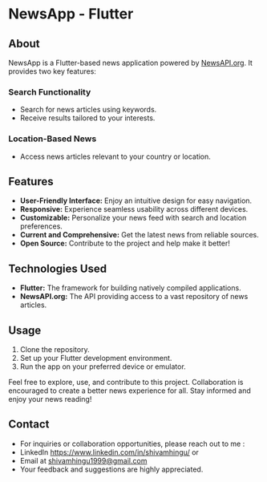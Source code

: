 # NewsApp - Flutter

## About
NewsApp is a Flutter-based news application powered by [NewsAPI.org](https://newsapi.org/). It provides two key features:

### Search Functionality
- Search for news articles using keywords.
- Receive results tailored to your interests.

### Location-Based News
- Access news articles relevant to your country or location.

## Features
- **User-Friendly Interface:** Enjoy an intuitive design for easy navigation.
- **Responsive:** Experience seamless usability across different devices.
- **Customizable:** Personalize your news feed with search and location preferences.
- **Current and Comprehensive:** Get the latest news from reliable sources.
- **Open Source:** Contribute to the project and help make it better!

## Technologies Used
- **Flutter:** The framework for building natively compiled applications.
- **NewsAPI.org:** The API providing access to a vast repository of news articles.

## Usage
1. Clone the repository.
2. Set up your Flutter development environment.
3. Run the app on your preferred device or emulator.

Feel free to explore, use, and contribute to this project. Collaboration is encouraged to create a better news experience for all. Stay informed and enjoy your news reading!

## Contact
- For inquiries or collaboration opportunities, please reach out to me : 
- LinkedIn https://www.linkedin.com/in/shivamhingu/ or
- Email at shivamhingu1999@gmail.com
- Your feedback and suggestions are highly appreciated.
